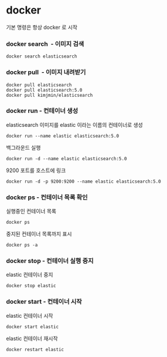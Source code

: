 # docker

기본 명령은 항상 docker 로 시작

### docker search <image> - 이미지 검색
```
docker search elasticsearch
```

### docker pull <image> - 이미지 내려받기
```
docker pull elasticsearch
docker pull elasticsearch:5.0
docker pull kimjmin/elasticsearch
```

### docker run - 컨테이너 생성
elasticsearch 이미지를 elastic 이라는 이름의 컨테이너로 생성
```
docker run --name elastic elasticsearch:5.0
```

백그라운드 실행
```
docker run -d --name elastic elasticsearch:5.0
```

9200 포트를 호스트에 링크
```
docker run -d -p 9200:9200 --name elastic elasticsearch:5.0
```

### docker ps - 컨테이너 목록 확인
실행중인 컨테이너 목록
```
docker ps
```

중지된 컨테이너 목록까지 표시
```
docker ps -a
```

### docker stop <container name> - 컨테이너 실행 중지
elastic 컨테이너 중지
```
docker stop elastic
```

### docker start <container name> - 컨테이너 시작
elastic 컨테이너 시작
```
docker start elastic
```

elastic 컨테이너 재시작
```
docker restart elastic
```

